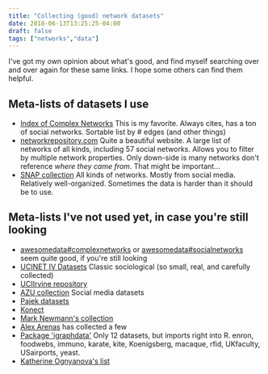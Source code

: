 ```yaml
---
title: "Collecting (good) network datasets"
date: 2018-06-13T13:25:25-04:00
draft: false
tags: ["networks","data"]
---
```


I've got my own opinion about what's good,
and find myself searching over and over again for these same links.
I hope some others can find them helpful.

<!--more-->

## Meta-lists of datasets I use

+ [Index of Complex Networks](https://icon.colorado.edu/#!/networks) This is my favorite. Always cites, has a ton of social networks. Sortable list by # edges (and other things)
+ [networkrepository.com](http://networkrepository.com/) Quite a beautiful website. A large list of networks of all kinds, including 57 social networks. Allows you to filter by multiple network properties. Only down-side is many networks don't reference *where they came from*. That might be important...
+ [SNAP collection](https://snap.stanford.edu/data/#socnets) All kinds of networks. Mostly from social media. Relatively well-organized. Sometimes the data is harder than it should be to use.

## Meta-lists I've not used yet, in case you're still looking

+ [awesomedata#complexnetworks](https://github.com/awesomedata/awesome-public-datasets#complexnetworks) or [awesomedata#socialnetworks](https://github.com/awesomedata/awesome-public-datasets#socialnetworks) seem quite good, if you're still looking
+ [UCINET IV Datasets](http://vlado.fmf.uni-lj.si/pub/networks/data/ucinet/ucidata.htm#kapmine) Classic sociological (so small, real, and carefully collected)
+ [UCIIrvine repository](http://networkdata.ics.uci.edu/index.html)
+ [AZU collection](http://socialcomputing.asu.edu/pages/datasets) Social media datasets
+ [Pajek datasets](http://vlado.fmf.uni-lj.si/pub/networks/data/)
+ [Konect](http://konect.uni-koblenz.de/networks/)
+ [Mark Newmann's collection](http://www-personal.umich.edu/~mejn/netdata/)
+ [Alex Arenas](http://deim.urv.cat/~alexandre.arenas/data/welcome.htm) has collected a few
+ [Package 'igraphdata'](https://cran.r-project.org/web/packages/igraphdata/igraphdata.pdf) Only 12 datasets, but imports right into R. enron, foodwebs, immuno, karate, kite, Koenigsberg, macaque, rfid, UKfaculty, USairports, yeast.
+ [Katherine Ognyanova's list](http://kateto.net/2016/05/network-datasets/)
